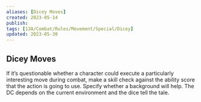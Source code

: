 ```yaml
---
aliases: [Dicey Moves]
created: 2023-05-14
publish: 
tags: [13A/Combat/Rules/Movement/Special/Dicey]
updated: 2023-05-30
---
```


## Dicey Moves

If it’s questionable whether a character could execute a particularly interesting move during combat, make a skill check against the ability score that the action is going to use. Specify whether a background will help. The DC depends on the current environment and the dice tell the tale.
